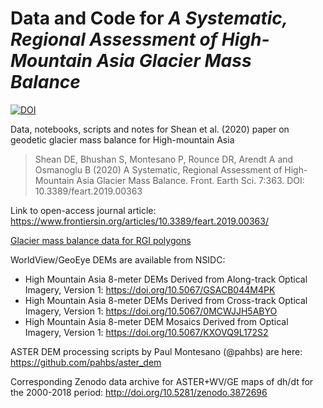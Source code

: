 # Data and Code for *A Systematic, Regional Assessment of High-Mountain Asia Glacier Mass Balance*
[![DOI](https://zenodo.org/badge/DOI/10.5281/zenodo.3600624.svg)](https://doi.org/10.5281/zenodo.3600624)

Data, notebooks, scripts and notes for Shean et al. (2020) paper on geodetic glacier mass balance for High-mountain Asia

> Shean DE, Bhushan S, Montesano P, Rounce DR, Arendt A and Osmanoglu B (2020) A Systematic, Regional Assessment of High-Mountain Asia Glacier Mass Balance. Front. Earth Sci. 7:363. DOI: 10.3389/feart.2019.00363 

Link to open-access journal article: https://www.frontiersin.org/articles/10.3389/feart.2019.00363/

[Glacier mass balance data for RGI polygons](data/mb/README.md)

WorldView/GeoEye DEMs are available from NSIDC:
* High Mountain Asia 8-meter DEMs Derived from Along-track Optical Imagery, Version 1: https://doi.org/10.5067/GSACB044M4PK
* High Mountain Asia 8-meter DEMs Derived from Cross-track Optical Imagery, Version 1: https://doi.org/10.5067/0MCWJJH5ABYO
* High Mountain Asia 8-meter DEM Mosaics Derived from Optical Imagery, Version 1: https://doi.org/10.5067/KXOVQ9L172S2

ASTER DEM processing scripts by Paul Montesano (@pahbs) are here: https://github.com/pahbs/aster_dem

Corresponding Zenodo data archive for ASTER+WV/GE maps of dh/dt for the 2000-2018 period: http://doi.org/10.5281/zenodo.3872696
